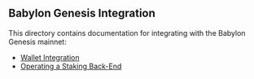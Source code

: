 ## Babylon Genesis Integration

This directory contains documentation for integrating
with the Babylon Genesis mainnet:
* [Wallet Integration](./wallet/README.md)
* [Operating a Staking Back-End](./staking-backend/README.md)
